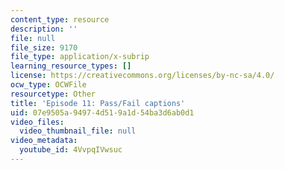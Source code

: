 ```yaml
---
content_type: resource
description: ''
file: null
file_size: 9170
file_type: application/x-subrip
learning_resource_types: []
license: https://creativecommons.org/licenses/by-nc-sa/4.0/
ocw_type: OCWFile
resourcetype: Other
title: 'Episode 11: Pass/Fail captions'
uid: 07e9505a-9497-4d51-9a1d-54ba3d6ab0d1
video_files:
  video_thumbnail_file: null
video_metadata:
  youtube_id: 4VvpqIVwsuc
---
```

